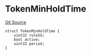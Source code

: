 # TokenMinHoldTime
[Git Source](https://github.com/thrackle-io/forte-rules-engine/blob/80d1936ea39e283e25322fe390d911cd354fcdef/src/client/token/handler/diamond/RuleStorage.sol)


```solidity
struct TokenMinHoldTime {
    uint32 ruleId;
    bool active;
    uint32 period;
}
```

